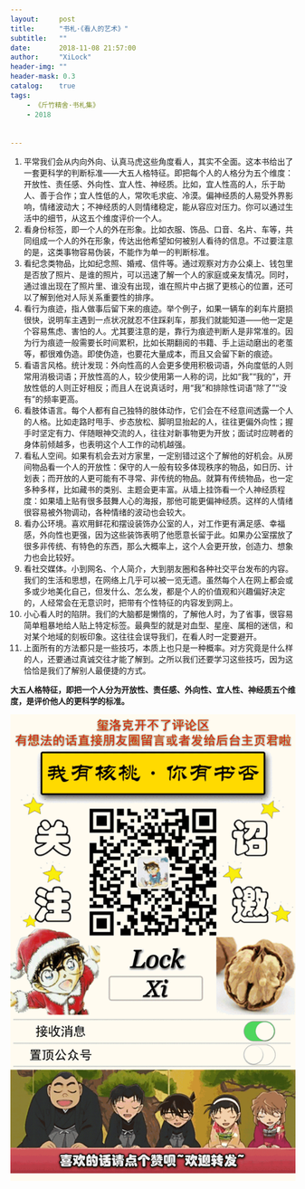 ```yaml
---
layout:     post
title:      "书札·《看人的艺术》"
subtitle:   ""
date:       2018-11-08 21:57:00
author:     "XiLock"
header-img: ""
header-mask: 0.3
catalog:    true
tags:
    - 《斤竹精舍·书札集》
    - 2018


---
```

1. 平常我们会从内向外向、认真马虎这些角度看人，其实不全面。这本书给出了一套更科学的判断标准——大五人格特征。即把每个人的人格分为五个维度：开放性、责任感、外向性、宜人性、神经质。比如，宜人性高的人，乐于助人、善于合作；宜人性低的人，常吹毛求疵、冷漠。偏神经质的人易受外界影响，情绪波动大；不神经质的人则情绪稳定，能从容应对压力。你可以通过生活中的细节，从这五个维度评价一个人。
1. 看身份标签，即一个人的外在形象。比如衣服、饰品、口音、名片、车等，共同组成一个人的外在形象，传达出他希望如何被别人看待的信息。不过要注意的是，这类事物容易伪装，不能作为单一的判断标准。
1. 看纪念类物品，比如纪念照、婚戒、信件等。通过观察对方办公桌上、钱包里是否放了照片、是谁的照片，可以迅速了解一个人的家庭或亲友情况。同时，通过谁出现在了照片里、谁没有出现，谁在照片中占据了更核心的位置，还可以了解到他对人际关系重要性的排序。
1. 看行为痕迹，指人做事后留下来的痕迹。举个例子，如果一辆车的刹车片磨损很快，说明车主遇到一点状况就忍不住踩刹车，那我们就能知道——他一定是个容易焦虑、害怕的人。尤其要注意的是，靠行为痕迹判断人是非常准的。因为行为痕迹一般需要长时间累积，比如长期翻阅的书籍、手上运动磨出的老茧等，都很难伪造。即使伪造，也要花大量成本，而且又会留下新的痕迹。
1. 看语言风格。统计发现：外向性高的人会更多使用积极词语，外向度低的人则常用消极词语；开放性高的人，较少使用第一人称的词，比如“我”“我的”，开放性低的人则正好相反；而且人在说真话时，用“我”和排除性词语“除了”“没有”的频率更高。
1. 看肢体语言。每个人都有自己独特的肢体动作，它们会在不经意间透露一个人的人格。比如走路时甩手、步态放松、脚明显抬起的人，往往更偏外向性；握手时坚定有力、伴随眼神交流的人，往往对新事物更为开放；面试时应聘者的身体前倾越多，也表明这个人工作的动机越强。
1. 看私人空间。如果有机会去对方家里，一定别错过这个了解他的好机会。从房间物品看一个人的开放性：保守的人一般有较多体现秩序的物品，如日历、计划表；而开放的人更可能有不寻常、非传统的物品。就算有传统物品，也一定多种多样，比如藏书的类别、主题会更丰富。从墙上挂饰看一个人神经质程度：如果墙上贴有很多鼓舞人心的海报，那他可能更偏神经质。这样的人情绪很容易被外物调动，各种情绪的波动也会较大。
1. 看办公环境。喜欢用鲜花和摆设装饰办公室的人，对工作更有满足感、幸福感，外向性也更强，因为这些装饰表明了他愿意长留于此。如果办公室摆放了很多非传统、有特色的东西，那么大概率上，这个人会更开放，创造力、想象力也会比较好。
1. 看社交媒体。小到网名、个人简介，大到朋友圈和各种社交平台发布的内容。我们的生活和思想，在网络上几乎可以被一览无遗。虽然每个人在网上都会或多或少地美化自己，但发什么、怎么发，都是个人的价值观和兴趣偏好决定的，人经常会在无意识时，把带有个性特征的内容发到网上。
1. 小心看人时的陷阱。我们的大脑都是懒惰的，了解他人时，为了省事，很容易简单粗暴地给人贴上特定标签。最典型的就是对血型、星座、属相的迷信，和对某个地域的刻板印象。这往往会误导我们，在看人时一定要避开。
1. 上面所有的方法都只是一些技巧，本质上也只是一种概率。对方究竟是什么样的人，还要通过真诚交往才能了解到。之所以我们还要学习这些技巧，因为这恰恰是我们了解别人最便捷的方式。

**大五人格特征，即把一个人分为开放性、责任感、外向性、宜人性、神经质五个维度，是评价他人的更科学的标准。**


![](/img/wc-tail.GIF)
